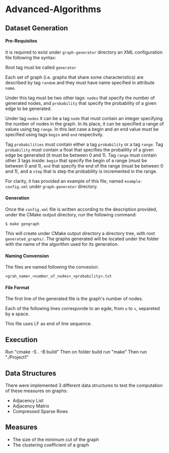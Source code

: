 # Advanced-Algorithms

## Dataset Generation

#### Pre-Requisites

It is required to exist under ```graph-generator``` directory an XML configuration file following the syntax:

Root tag must be called ```generator```

Each set of graph (i.e. graphs that share some characteristics) are described by tag ```random``` and they must have name specified in attribute ```name```.

Under this tag must be two other tags: ```nodes``` that specify the number of generated nodes, and ```probability``` that specify the probability of a given edge to be generated.

Under tag ```nodes``` it can be a tag ```node``` that must contain an integer specifying the number of nodes in the graph. In its place, it can be specified a range of values using tag ```range```. In this last case a begin and an end value must be specified using tags ```begin``` and ```end``` respectivily.

Tag ```probabilities``` must contain either a tag ```probability``` or a tag ```range```. Tag ```probability``` must contain a float that specifies the probalility of a given edge be generated (it must be between 0 and 1). Tag ```range``` must contain other 3 tags inside: ```begin``` that specify the begin of a range (must be between 0 and 1),  ``end`` that specify the end of the range (must be between 0 and 1), and a ```step``` that is step the probability is incremented in the range.

For clarity, it has provided an example of this file, named ```example-config.xml``` under ```graph-generator``` directory.

#### Generation

Once the ``config.xml`` file is written according to the description provided, under the CMake output directory, run the following command:

```
$ make gengraph
```

This will create under CMake output directory a directory tree, with root ```generated_graphs/```. The graphs generated will be located under the folder with the name of the algorithm used for its generation.

#### Naming Convension

The files are named following the convesion:

```
<grah_name>_<number_of_nodes>_<probability>.txt
```

#### File Format

The first line of the generated file is the graph's number of nodes.

Each of the following lines corresponde to an egde, from ``u`` to ``v``, separeted by a space.

This file uses LF as end of line sequence.

## Execution
Run "cmake -S . -B build"
Then on folder build run "make"
Then run "./Project1"

## Data Structures
  
  There were implemented 3 different data structures to test the computation of these measures on graphs:
   - Adjacency List
   - Adjacency Matrix
   - Compressed Sparse Rows

## Measures
- The size of the minimum cut of the graph
- The clustering coefficient of a graph
